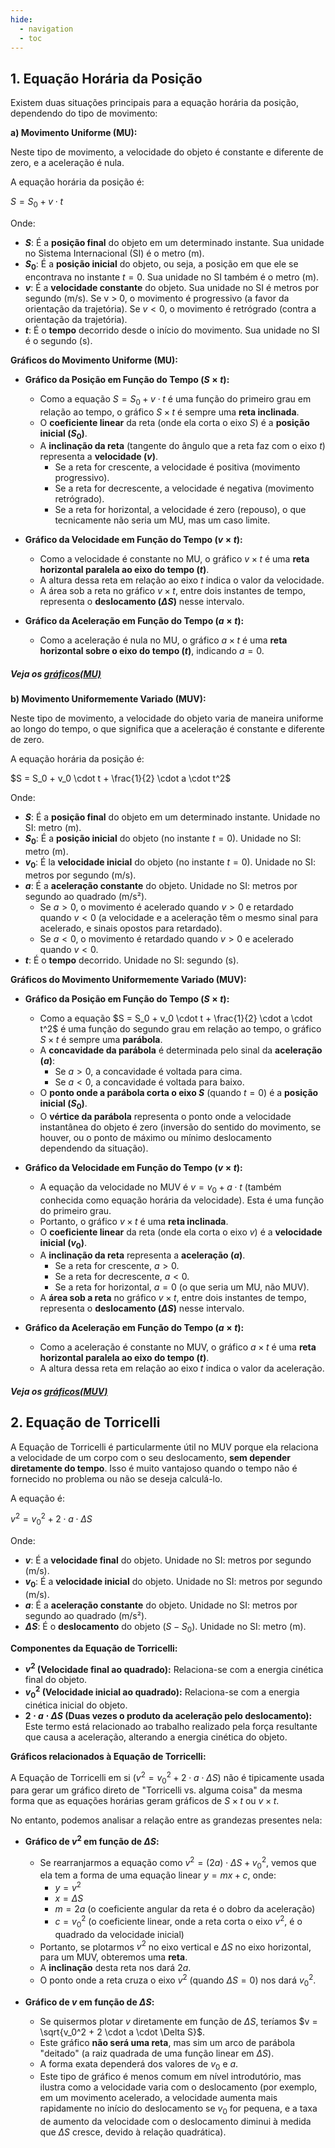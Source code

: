 ```yaml
---
hide:
  - navigation
  - toc
---
```

## 1. Equação Horária da Posição

Existem duas situações principais para a equação horária da posição, dependendo do tipo de movimento:

**a) Movimento Uniforme (MU):**

Neste tipo de movimento, a velocidade do objeto é constante e diferente de zero, e a aceleração é nula.

A equação horária da posição é:

$S = S_0 + v \cdot t$

Onde:

* **$S$**: É a **posição final** do objeto em um determinado instante. Sua unidade no Sistema Internacional (SI) é o metro (m).
* **$S_0$**: É a **posição inicial** do objeto, ou seja, a posição em que ele se encontrava no instante $t=0$. Sua unidade no SI também é o metro (m).
* **$v$**: É a **velocidade constante** do objeto. Sua unidade no SI é metros por segundo (m/s). Se v > 0, o movimento é progressivo (a favor da orientação da trajetória). Se $v < 0$, o movimento é retrógrado (contra a orientação da trajetória).
* **$t$**: É o **tempo** decorrido desde o início do movimento. Sua unidade no SI é o segundo (s).

**Gráficos do Movimento Uniforme (MU):**

* **Gráfico da Posição em Função do Tempo ($S \times t$):**
    * Como a equação $S = S_0 + v \cdot t$ é uma função do primeiro grau em relação ao tempo, o gráfico $S \times t$ é sempre uma **reta inclinada**.
    * O **coeficiente linear** da reta (onde ela corta o eixo $S$) é a **posição inicial ($S_0$)**.
    * A **inclinação da reta** (tangente do ângulo que a reta faz com o eixo $t$) representa a **velocidade ($v$)**.
        * Se a reta for crescente, a velocidade é positiva (movimento progressivo).
        * Se a reta for decrescente, a velocidade é negativa (movimento retrógrado).
        * Se a reta for horizontal, a velocidade é zero (repouso), o que tecnicamente não seria um MU, mas um caso limite.

* **Gráfico da Velocidade em Função do Tempo ($v \times t$):**
    * Como a velocidade é constante no MU, o gráfico $v \times t$ é uma **reta horizontal paralela ao eixo do tempo ($t$)**.
    * A altura dessa reta em relação ao eixo $t$ indica o valor da velocidade.
    * A área sob a reta no gráfico $v \times t$, entre dois instantes de tempo, representa o **deslocamento ($\Delta S$)** nesse intervalo.

* **Gráfico da Aceleração em Função do Tempo ($a \times t$):**
    * Como a aceleração é nula no MU, o gráfico $a \times t$ é uma **reta horizontal sobre o eixo do tempo ($t$)**, indicando $a = 0$.

##### Veja os *[gráficos(MU)](graphs.md)*

**b) Movimento Uniformemente Variado (MUV):**

Neste tipo de movimento, a velocidade do objeto varia de maneira uniforme ao longo do tempo, o que significa que a aceleração é constante e diferente de zero.

A equação horária da posição é:

$S = S_0 + v_0 \cdot t + \frac{1}{2} \cdot a \cdot t^2$

Onde:

* **$S$**: É a **posição final** do objeto em um determinado instante. Unidade no SI: metro (m).
* **$S_0$**: É a **posição inicial** do objeto (no instante $t=0$). Unidade no SI: metro (m).
* **$v_0$**: É la **velocidade inicial** do objeto (no instante $t=0$). Unidade no SI: metros por segundo (m/s).
* **$a$**: É a **aceleração constante** do objeto. Unidade no SI: metros por segundo ao quadrado (m/s²).
    * Se $a > 0$, o movimento é acelerado quando $v > 0$ e retardado quando $v < 0$ (a velocidade e a aceleração têm o mesmo sinal para acelerado, e sinais opostos para retardado).
    * Se $a < 0$, o movimento é retardado quando $v > 0$ e acelerado quando $v < 0$.
* **$t$**: É o **tempo** decorrido. Unidade no SI: segundo (s).

**Gráficos do Movimento Uniformemente Variado (MUV):**

* **Gráfico da Posição em Função do Tempo ($S \times t$):**
    * Como a equação $S = S_0 + v_0 \cdot t + \frac{1}{2} \cdot a \cdot t^2$ é uma função do segundo grau em relação ao tempo, o gráfico $S \times t$ é sempre uma **parábola**.
    * A **concavidade da parábola** é determinada pelo sinal da **aceleração ($a$)**:
        * Se $a > 0$, a concavidade é voltada para cima.
        * Se $a < 0$, a concavidade é voltada para baixo.
    * O **ponto onde a parábola corta o eixo $S$** (quando $t=0$) é a **posição inicial ($S_0$)**.
    * O **vértice da parábola** representa o ponto onde a velocidade instantânea do objeto é zero (inversão do sentido do movimento, se houver, ou o ponto de máximo ou mínimo deslocamento dependendo da situação).

* **Gráfico da Velocidade em Função do Tempo ($v \times t$):**
    * A equação da velocidade no MUV é $v = v_0 + a \cdot t$ (também conhecida como equação horária da velocidade). Esta é uma função do primeiro grau.
    * Portanto, o gráfico $v \times t$ é uma **reta inclinada**.
    * O **coeficiente linear** da reta (onde ela corta o eixo $v$) é a **velocidade inicial ($v_0$)**.
    * A **inclinação da reta** representa a **aceleração ($a$)**.
        * Se a reta for crescente, $a > 0$.
        * Se a reta for decrescente, $a < 0$.
        * Se a reta for horizontal, $a = 0$ (o que seria um MU, não MUV).
    * A **área sob a reta** no gráfico $v \times t$, entre dois instantes de tempo, representa o **deslocamento ($\Delta S$)** nesse intervalo.

* **Gráfico da Aceleração em Função do Tempo ($a \times t$):**
    * Como a aceleração é constante no MUV, o gráfico $a \times t$ é uma **reta horizontal paralela ao eixo do tempo ($t$)**.
    * A altura dessa reta em relação ao eixo $t$ indica o valor da aceleração.
##### Veja os *[gráficos(MUV)](graphs.md)*
## 2. Equação de Torricelli

A Equação de Torricelli é particularmente útil no MUV porque ela relaciona a velocidade de um corpo com o seu deslocamento, **sem depender diretamente do tempo**. Isso é muito vantajoso quando o tempo não é fornecido no problema ou não se deseja calculá-lo.

A equação é:

$v^2 = v_0^2 + 2 \cdot a \cdot \Delta S$

Onde:

* **$v$**: É a **velocidade final** do objeto. Unidade no SI: metros por segundo (m/s).
* **$v_0$**: É a **velocidade inicial** do objeto. Unidade no SI: metros por segundo (m/s).
* **$a$**: É a **aceleração constante** do objeto. Unidade no SI: metros por segundo ao quadrado (m/s²).
* **$\Delta S$**: É o **deslocamento** do objeto ($S - S_0$). Unidade no SI: metro (m).

**Componentes da Equação de Torricelli:**

* **$v^2$ (Velocidade final ao quadrado):** Relaciona-se com a energia cinética final do objeto.
* **$v_0^2$ (Velocidade inicial ao quadrado):** Relaciona-se com a energia cinética inicial do objeto.
* **$2 \cdot a \cdot \Delta S$ (Duas vezes o produto da aceleração pelo deslocamento):** Este termo está relacionado ao trabalho realizado pela força resultante que causa a aceleração, alterando a energia cinética do objeto.

**Gráficos relacionados à Equação de Torricelli:**

A Equação de Torricelli em si ($v^2 = v_0^2 + 2 \cdot a \cdot \Delta S$) não é tipicamente usada para gerar um gráfico direto de "Torricelli vs. alguma coisa" da mesma forma que as equações horárias geram gráficos de $S \times t$ ou $v \times t$.

No entanto, podemos analisar a relação entre as grandezas presentes nela:

* **Gráfico de $v^2$ em função de $\Delta S$:**
    * Se rearranjarmos a equação como $v^2 = (2a) \cdot \Delta S + v_0^2$, vemos que ela tem a forma de uma equação linear $y = m x + c$, onde:
        * $y = v^2$
        * $x = \Delta S$
        * $m = 2a$ (o coeficiente angular da reta é o dobro da aceleração)
        * $c = v_0^2$ (o coeficiente linear, onde a reta corta o eixo $v^2$, é o quadrado da velocidade inicial)
    * Portanto, se plotarmos $v^2$ no eixo vertical e $\Delta S$ no eixo horizontal, para um MUV, obteremos uma **reta**.
    * A **inclinação** desta reta nos dará $2a$.
    * O ponto onde a reta cruza o eixo $v^2$ (quando $\Delta S = 0$) nos dará $v_0^2$.

* **Gráfico de $v$ em função de $\Delta S$:**
    * Se quisermos plotar $v$ diretamente em função de $\Delta S$, teríamos $v = \sqrt{v_0^2 + 2 \cdot a \cdot \Delta S}$.
    * Este gráfico **não será uma reta**, mas sim um arco de parábola "deitado" (a raiz quadrada de uma função linear em $\Delta S$).
    * A forma exata dependerá dos valores de $v_0$ e $a$.
    * Este tipo de gráfico é menos comum em nível introdutório, mas ilustra como a velocidade varia com o deslocamento (por exemplo, em um movimento acelerado, a velocidade aumenta mais rapidamente no início do deslocamento se $v_0$ for pequena, e a taxa de aumento da velocidade com o deslocamento diminui à medida que $\Delta S$ cresce, devido à relação quadrática).


